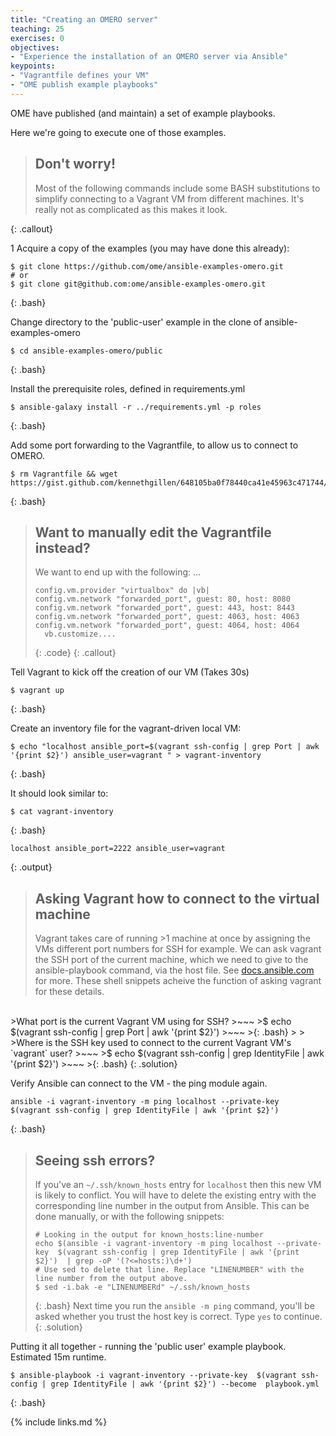```yaml
---
title: "Creating an OMERO server"
teaching: 25
exercises: 0
objectives:
- "Experience the installation of an OMERO server via Ansible"
keypoints:
- "Vagrantfile defines your VM"
- "OME publish example playbooks"
---
```

OME have published (and maintain) a set of example playbooks.

Here we're going to execute one of those examples.

> ## Don't worry!
>
> Most of the following commands include some BASH substitutions to simplify connecting to a Vagrant VM from different machines. It's really not as complicated as this makes it look.
>
{: .callout}

1 Acquire a copy of the examples (you may have done this already):

~~~
$ git clone https://github.com/ome/ansible-examples-omero.git 
# or
$ git clone git@github.com:ome/ansible-examples-omero.git
~~~
{: .bash} 

Change directory to the 'public-user' example in the clone of ansible-examples-omero
~~~
$ cd ansible-examples-omero/public 
~~~
{: .bash} 

Install the prerequisite roles, defined in requirements.yml
~~~
$ ansible-galaxy install -r ../requirements.yml -p roles
~~~
{: .bash}

Add some port forwarding to the Vagrantfile, to allow us to connect to OMERO.
~~~
$ rm Vagrantfile && wget https://gist.github.com/kennethgillen/648105ba0f78440ca41e45963c471744/raw/Vagrantfile
~~~
{: .bash} 

> ## Want to manually edit the Vagrantfile instead?
>
>  We want to end up with the following:
>  ...
>  ~~~
>  config.vm.provider "virtualbox" do |vb|
>  config.vm.network "forwarded_port", guest: 80, host: 8080
>  config.vm.network "forwarded_port", guest: 443, host: 8443
>  config.vm.network "forwarded_port", guest: 4063, host: 4063
>  config.vm.network "forwarded_port", guest: 4064, host: 4064
>    vb.customize....
>  ~~~
>  {: .code}
{: .callout}

Tell Vagrant to kick off the creation of our VM (Takes 30s)
~~~
$ vagrant up
~~~
{: .bash} 


Create an inventory file for the vagrant-driven local VM:
~~~
$ echo "localhost ansible_port=$(vagrant ssh-config | grep Port | awk '{print $2}') ansible_user=vagrant " > vagrant-inventory
~~~
{: .bash}

It should look similar to:
~~~
$ cat vagrant-inventory
~~~
{: .bash}
~~~
localhost ansible_port=2222 ansible_user=vagrant
~~~
{: .output}


> ## Asking Vagrant how to connect to the virtual machine
> 
> Vagrant takes care of running >1 machine at once by 
> assigning the VMs different port numbers for SSH for example.
> We can ask vagrant the SSH port of the current machine, which we
> need to give to the ansible-playbook command, via the host file.
> See [docs.ansible.com](http://docs.ansible.com/ansible/latest/intro_inventory.html) 
> for more. These shell snippets acheive the function of asking vagrant for these details.
>
<br/>
>What port is the current Vagrant VM using for SSH?
>~~~
>$ echo $(vagrant ssh-config | grep Port | awk '{print $2}')
>~~~
>{: .bash} 
>
>
<br/>
>Where is the SSH key used to connect to the current Vagrant VM's `vagrant` user?
>~~~
>$ echo $(vagrant ssh-config | grep IdentityFile | awk '{print $2}')
>~~~
>{: .bash} 
{: .solution}

Verify Ansible can connect to the VM - the ping module again.
~~~
ansible -i vagrant-inventory -m ping localhost --private-key  $(vagrant ssh-config | grep IdentityFile | awk '{print $2}')
~~~
{: .bash}

>## Seeing ssh errors?
>
>If you've an `~/.ssh/known_hosts` entry for `localhost` then this new 
>VM is likely to conflict. You will have to delete the existing entry 
>with the corresponding line number in the output from Ansible.
>This can be done manually, or with the following snippets:
>~~~
># Looking in the output for known_hosts:line-number
>echo $(ansible -i vagrant-inventory -m ping localhost --private-key  $(vagrant ssh-config | grep IdentityFile | awk '{print $2}')  | grep -oP '(?<=hosts:)\d+')
># Use sed to delete that line. Replace "LINENUMBER" with the line number from the output above.
>$ sed -i.bak -e "LINENUMBERd" ~/.ssh/known_hosts
>~~~
>{: .bash} 
> Next time you run the `ansible -m ping` command, you'll be asked whether you trust the host key is correct. Type `yes` to continue.
{: .solution}

Putting it all together - running the 'public user' example playbook. Estimated 15m runtime.
~~~
$ ansible-playbook -i vagrant-inventory --private-key  $(vagrant ssh-config | grep IdentityFile | awk '{print $2}') --become  playbook.yml
~~~
{: .bash}

{% include links.md %}
